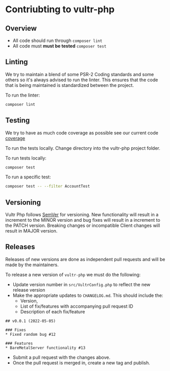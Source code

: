 # Contriubting to vultr-php

## Overview

- All code should run through `composer lint`
- All code must **must be tested** `composer test`

## Linting

We try to maintain a blend of some PSR-2 Coding standards and some others so it's always advised to run the linter.
This ensures that the code that is being maintained is standardized between the project.

To run the linter:

```sh
composer lint
```

## Testing

We try to have as much code coverage as possible see our current code [coverage](https://vultr.github.io/vultr-php/code-coverage/index.html)

To run the tests locally. Change directory into the vultr-php project folder.

To run tests locally:

```sh
composer test
```

To run a specific test:

```sh
composer test -- --filter AccountTest
```

## Versioning

Vultr Php follows [SemVer](http://semver.org/) for versioning. New functionality will result in a increment to the MINOR version and bug fixes will result in a increment to the PATCH version. Breaking changes or incompatible Client changes will result in MAJOR version.

## Releases

Releases of new versions are done as independent pull requests and will be made by the maintainers.

To release a new version of `vultr-php` we must do the following:

- Update version number in `src/VultrConfig.php` to reflect the new release version
- Make the appropriate updates to `CHANGELOG.md`. This should include the:
  - Version,
  - List of fix/features with accompanying pull request ID
  - Description of each fix/feature

```
## v0.0.1 (2022-05-05)

### Fixes
* Fixed random bug #12

### Features
* BareMetalServer functionality #13
```

- Submit a pull request with the changes above.
- Once the pull request is merged in, create a new tag and publish.